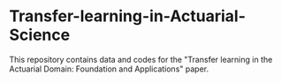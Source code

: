 # Transfer-learning-in-Actuarial-Science
This repository contains data and codes for the "Transfer learning in the Actuarial Domain: Foundation and Applications" paper.

